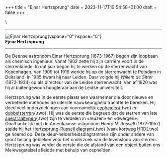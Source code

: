 +++
title = "Ejnar Hertzsprung"
date = 2023-11-17T19:54:58+01:00
draft = false
+++

\

  -----------------------------------------------------------------------
  ![Ejnar Hertzsprung](plaatjes/hertzsprung.jpg){vspace="0" hspace="0"}\
  **Ejnar Hertzsprung**

  -----------------------------------------------------------------------

De Deense astronoom Ejnar Hertzsprung (1873-1967) begon zijn loopbaan
als chemisch ingenieur. Vanaf 1902 zette hij zijn carriëre voort in de
sterrenkunde. In dat jaar begon hij te werken op de sterrenwacht van
Kopenhagen. Van 1909 tot 1919 werkte hij op de sterrenwacht te Potsdam
in Duitsland. In 1935 kwam hij naar Leiden. Daar volgde hij *Willem de
Sitter* (1872-1934) op als directeur van de Leidse sterrenwacht. Van af
1920 was hij al buitengewoon hoogleraar aan de Leidse universiteit.

Hertzsprung was in de eerste plaats een waarnemer die door nieuwe en
verbeterde methodes de uiterste nauwkeurigheid trachtte te bereiken. Hij
deed veel onderzoekingen aan voornamelijk
[cepheïden](cepheide.html){.two} en
[dubbelsterren](dubbelst.html){.two}. Hij was de eerste die begreep dat
de sterren van late [spectraaltypen](spectraa.html){.two} zijn te
verdelen in «reuzen» en «dwergen». Onafhankelijk met de Amerikaanse
astronoom *Henry N. Russell* (1877-1957) stelde hij het
[Hertzsprung-Russell diagram](hrd.html){.two} (vaak kortweg
[HRD](hrd.html){.two} ge noemd op. Deze kleur-helderheidsdiagrammen zijn
onder andere van groot belang gebleken voor het onderzoek van de
levensloop van sterren. Hertzsprung was verder de eerste die de afstand
van een object buiten ons Melkwegstelsel afleidde met behulp van
cepheïden.
